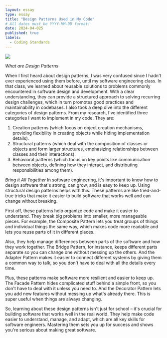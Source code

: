 ```yaml
---
layout: essay
type: essay
title: "Design Patterns Used in My Code"
# All dates must be YYYY-MM-DD format!
date: 2024-04-025
published: true
labels:
  - Coding Standards
---
```

<img src="../img/CodeSt.img">

*What are Design Patterns*

When I first heard about design patterns, I was very confused since I hadn't ever experienced 
using them before, until my software engineering class. In that class, we learned about 
reusable solutions to problems commonly encountered in software design and development. 
With a clear understanding, they can provide a structured approach to solving recurring design 
challenges, which in turn promotes good practices and maintainability in codebases. I also
took a deep dive into the different categories of design patterns. From my research, 
I've identified three categories I want to implement in my code. They are:

1. Creation patterns (which focus on object creation mechanisms, providing flexibility in 
creating objects while hiding implementation details).
2. Structural patterns (which deal with the composition of classes or objects and form 
larger structures, emphasizing relationships between classes and their interactions).
3. Behavioral patterns (which focus on key points like communication between objects, 
defining how they interact, and distributing responsibilities among them).

*Bring it All Together*
In software engineering, it's important to know how to design software that's strong, 
can grow, and is easy to keep up. Using structural design patterns helps with this. 
These patterns are like tried-and-true tricks that make it easier to build software 
that works well and can change without breaking.

First off, these patterns help organize code and make it easier to understand. 
They break big problems into smaller, more manageable pieces. For example, the 
Composite Pattern lets you treat groups of things and individual things the same way, 
which makes code more readable and lets you reuse parts of it in different places.

Also, they help manage differences between parts of the software and how they work 
together. The Bridge Pattern, for instance, keeps different parts separate so you 
can change one without messing up the others. And the Adapter Pattern makes it easier 
to connect different systems by giving them a common way to talk, so you don't have 
to deal with all the details every time.

Plus, these patterns make software more resilient and easier to keep up. The Facade 
Pattern hides complicated stuff behind a simple front, so you don't have to deal with 
it unless you need to. And the Decorator Pattern lets you add new features without 
messing up what's already there. This is super useful when things are always changing.

So, learning about these design patterns isn't just for school – it's crucial for 
building software that works well in the real world. They help make code easier to 
understand, manage, and adapt, which are all key skills for software engineers. 
Mastering them sets you up for success and shows you're serious about making great software.



